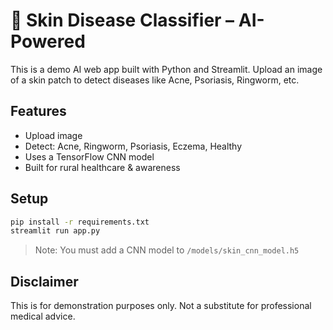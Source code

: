 # 🧴 Skin Disease Classifier – AI-Powered

This is a demo AI web app built with Python and Streamlit. Upload an image of a skin patch to detect diseases like Acne, Psoriasis, Ringworm, etc.

## Features

- Upload image
- Detect: Acne, Ringworm, Psoriasis, Eczema, Healthy
- Uses a TensorFlow CNN model
- Built for rural healthcare & awareness

## Setup

```bash
pip install -r requirements.txt
streamlit run app.py
```

> Note: You must add a CNN model to `/models/skin_cnn_model.h5`

## Disclaimer
This is for demonstration purposes only. Not a substitute for professional medical advice.

